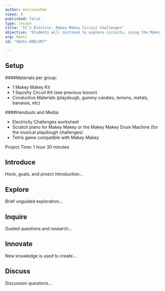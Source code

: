 ```yaml
---
author: melissachen
views: 0
published: false
type: lesson
title: "It’s Electric: Makey Makey Circuit Challenges"
objective: "Students will continue to explore circuits, using the Makey Makey and different conductive materials.  By the end of the lesson, students will be able to use use their creativity to make a variety of #circuits with the #MakeyMakey."
org: 9dots
id: "9dots-OOQz3R7"

---
```


## Setup
####Materials per group:

 - 1 Makey Makey Kit
 - 1 Squishy Circuit Kit (see previous lesson)
 - Conductive Materials (playdough, gummy candies, lemons, metals, bananas, etc)
 
####Handouts and Media:

 - Electricity Challenges worksheet
 - Scratch piano for Makey Makey or the Makey Makey Drum Machine (for the musical playdough challenges)
 - Tetris game compatible with Makey Makey

Project Time: 1 hour 30 minutes

## Introduce
Hook, goals, and proect introduction...

## Explore
Brief unguided exploration...

## Inquire
Guided questions and research...

## Innovate
New knowledge is used to create...

## Discuss
Discussion questions...
